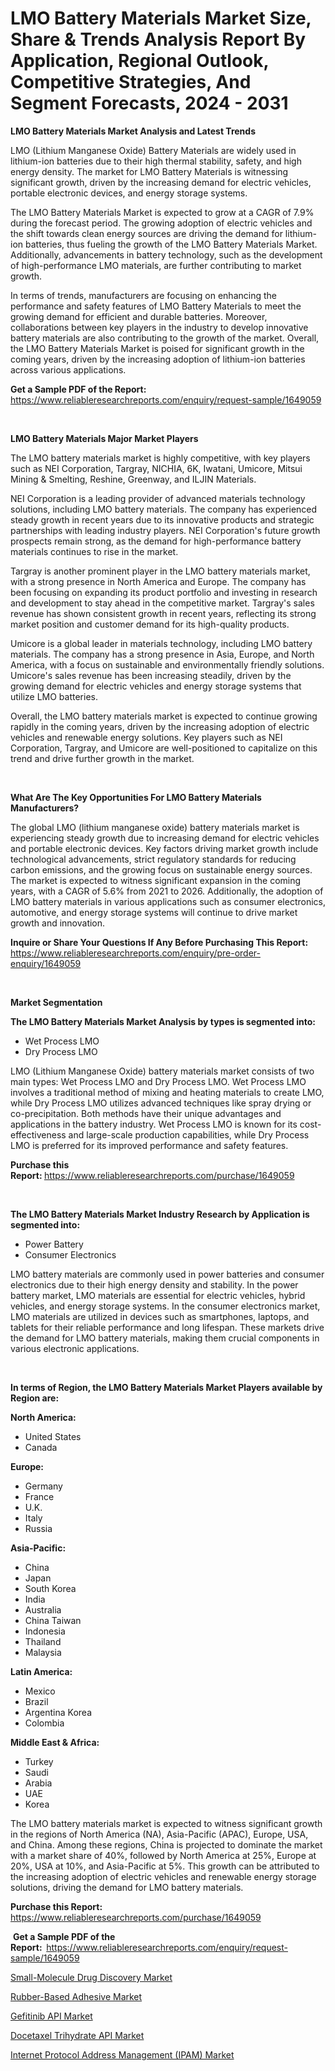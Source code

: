 <p><h1>LMO Battery Materials Market Size, Share & Trends Analysis Report By Application, Regional Outlook, Competitive Strategies, And Segment Forecasts, 2024 - 2031</h1></p><p><strong>LMO Battery Materials Market Analysis and Latest Trends</strong></p>
<p><p>LMO (Lithium Manganese Oxide) Battery Materials are widely used in lithium-ion batteries due to their high thermal stability, safety, and high energy density. The market for LMO Battery Materials is witnessing significant growth, driven by the increasing demand for electric vehicles, portable electronic devices, and energy storage systems.</p><p>The LMO Battery Materials Market is expected to grow at a CAGR of 7.9% during the forecast period. The growing adoption of electric vehicles and the shift towards clean energy sources are driving the demand for lithium-ion batteries, thus fueling the growth of the LMO Battery Materials Market. Additionally, advancements in battery technology, such as the development of high-performance LMO materials, are further contributing to market growth.</p><p>In terms of trends, manufacturers are focusing on enhancing the performance and safety features of LMO Battery Materials to meet the growing demand for efficient and durable batteries. Moreover, collaborations between key players in the industry to develop innovative battery materials are also contributing to the growth of the market. Overall, the LMO Battery Materials Market is poised for significant growth in the coming years, driven by the increasing adoption of lithium-ion batteries across various applications.</p></p>
<p><strong>Get a Sample PDF of the Report:&nbsp;</strong> <a href="https://www.reliableresearchreports.com/enquiry/request-sample/1649059">https://www.reliableresearchreports.com/enquiry/request-sample/1649059</a></p>
<p>&nbsp;</p>
<p><strong>LMO Battery Materials Major Market Players</strong></p>
<p><p>The LMO battery materials market is highly competitive, with key players such as NEI Corporation, Targray, NICHIA, 6K, Iwatani, Umicore, Mitsui Mining & Smelting, Reshine, Greenway, and ILJIN Materials. </p><p>NEI Corporation is a leading provider of advanced materials technology solutions, including LMO battery materials. The company has experienced steady growth in recent years due to its innovative products and strategic partnerships with leading industry players. NEI Corporation's future growth prospects remain strong, as the demand for high-performance battery materials continues to rise in the market.</p><p>Targray is another prominent player in the LMO battery materials market, with a strong presence in North America and Europe. The company has been focusing on expanding its product portfolio and investing in research and development to stay ahead in the competitive market. Targray's sales revenue has shown consistent growth in recent years, reflecting its strong market position and customer demand for its high-quality products.</p><p>Umicore is a global leader in materials technology, including LMO battery materials. The company has a strong presence in Asia, Europe, and North America, with a focus on sustainable and environmentally friendly solutions. Umicore's sales revenue has been increasing steadily, driven by the growing demand for electric vehicles and energy storage systems that utilize LMO batteries.</p><p>Overall, the LMO battery materials market is expected to continue growing rapidly in the coming years, driven by the increasing adoption of electric vehicles and renewable energy solutions. Key players such as NEI Corporation, Targray, and Umicore are well-positioned to capitalize on this trend and drive further growth in the market.</p></p>
<p>&nbsp;</p>
<p><strong>What Are The Key Opportunities For LMO Battery Materials Manufacturers?</strong></p>
<p><p>The global LMO (lithium manganese oxide) battery materials market is experiencing steady growth due to increasing demand for electric vehicles and portable electronic devices. Key factors driving market growth include technological advancements, strict regulatory standards for reducing carbon emissions, and the growing focus on sustainable energy sources. The market is expected to witness significant expansion in the coming years, with a CAGR of 5.6% from 2021 to 2026. Additionally, the adoption of LMO battery materials in various applications such as consumer electronics, automotive, and energy storage systems will continue to drive market growth and innovation.</p></p>
<p><strong>Inquire or Share Your Questions If Any Before Purchasing This Report:</strong> <a href="https://www.reliableresearchreports.com/enquiry/pre-order-enquiry/1649059">https://www.reliableresearchreports.com/enquiry/pre-order-enquiry/1649059</a></p>
<p>&nbsp;</p>
<p><strong>Market Segmentation</strong></p>
<p><strong>The LMO Battery Materials Market Analysis by types is segmented into:</strong></p>
<p><ul><li>Wet Process LMO</li><li>Dry Process LMO</li></ul></p>
<p><p>LMO (Lithium Manganese Oxide) battery materials market consists of two main types: Wet Process LMO and Dry Process LMO. Wet Process LMO involves a traditional method of mixing and heating materials to create LMO, while Dry Process LMO utilizes advanced techniques like spray drying or co-precipitation. Both methods have their unique advantages and applications in the battery industry. Wet Process LMO is known for its cost-effectiveness and large-scale production capabilities, while Dry Process LMO is preferred for its improved performance and safety features.</p></p>
<p><strong>Purchase this Report:&nbsp;</strong><a href="https://www.reliableresearchreports.com/purchase/1649059">https://www.reliableresearchreports.com/purchase/1649059</a></p>
<p>&nbsp;</p>
<p><strong>The LMO Battery Materials Market Industry Research by Application is segmented into:</strong></p>
<p><ul><li>Power Battery</li><li>Consumer Electronics</li></ul></p>
<p><p>LMO battery materials are commonly used in power batteries and consumer electronics due to their high energy density and stability. In the power battery market, LMO materials are essential for electric vehicles, hybrid vehicles, and energy storage systems. In the consumer electronics market, LMO materials are utilized in devices such as smartphones, laptops, and tablets for their reliable performance and long lifespan. These markets drive the demand for LMO battery materials, making them crucial components in various electronic applications.</p></p>
<p>&nbsp;</p>
<p><strong>In terms of Region, the LMO Battery Materials Market Players available by Region are:</strong></p>
<p>
    <p> <strong> North America: </strong>
        <ul>
            <li>United States</li>
            <li>Canada</li>
        </ul>
        </p> 
    <p> <strong> Europe: </strong>
        <ul>
            <li>Germany</li>
            <li>France</li>
            <li>U.K.</li>
            <li>Italy</li>
            <li>Russia</li>
        </ul>
        </p> 
    <p> <strong> Asia-Pacific: </strong>
        <ul>
            <li>China</li>
            <li>Japan</li>
            <li>South Korea</li>
            <li>India</li>
            <li>Australia</li>
            <li>China Taiwan</li>
            <li>Indonesia</li>
            <li>Thailand</li>
            <li>Malaysia</li>
        </ul>
        </p> 
    <p> <strong> Latin America: </strong>
        <ul>
            <li>Mexico</li>
            <li>Brazil</li>
            <li>Argentina Korea</li>
            <li>Colombia</li>
        </ul>
        </p> 
    <p> <strong> Middle East & Africa: </strong>
        <ul>
            <li>Turkey</li>
            <li>Saudi</li>
            <li>Arabia</li>
            <li>UAE</li>
            <li>Korea</li>
        </ul>
    </p>
    </p>
<p><p>The LMO battery materials market is expected to witness significant growth in the regions of North America (NA), Asia-Pacific (APAC), Europe, USA, and China. Among these regions, China is projected to dominate the market with a market share of 40%, followed by North America at 25%, Europe at 20%, USA at 10%, and Asia-Pacific at 5%. This growth can be attributed to the increasing adoption of electric vehicles and renewable energy storage solutions, driving the demand for LMO battery materials.</p></p>
<p><strong>Purchase this Report: </strong><a href="https://www.reliableresearchreports.com/purchase/1649059">https://www.reliableresearchreports.com/purchase/1649059</a></p>
<p>&nbsp;<strong>Get a Sample PDF of the Report:&nbsp;&nbsp;</strong><a href="https://www.reliableresearchreports.com/enquiry/request-sample/1649059">https://www.reliableresearchreports.com/enquiry/request-sample/1649059</a></p>
<p><strong></strong></p>
<p><p><a href="https://medium.com/@caleighhane2777/small-molecule-drug-discovery-nbsp-market-focuses-on-market-share-size-and-projected-forecast-till-3bd67efa8569">Small-Molecule Drug Discovery Market</a></p><p><a href="https://medium.com/@bethelokon998/rubber-based-adhesive-market-analysis-its-cagr-market-segmentation-and-global-industry-overview-e174fcb0c06f">Rubber-Based Adhesive Market</a></p><p><a href="https://medium.com/@rachelyoung56/gefitinib-api-market-analysis-its-cagr-market-segmentation-and-global-industry-overview-5dc550a30ad7">Gefitinib API Market</a></p><p><a href="https://medium.com/@rachelyoung56/docetaxel-trihydrate-api-market-share-evolution-and-market-growth-trends-2024-2031-5ce588e4d34d">Docetaxel Trihydrate API Market</a></p><p><a href="https://medium.com/@caleighhane2777/internet-protocol-address-management-ipam-market-trends-forecast-and-competitive-analysis-to-7a7bc3543c9b">Internet Protocol Address Management (IPAM) Market</a></p></p>